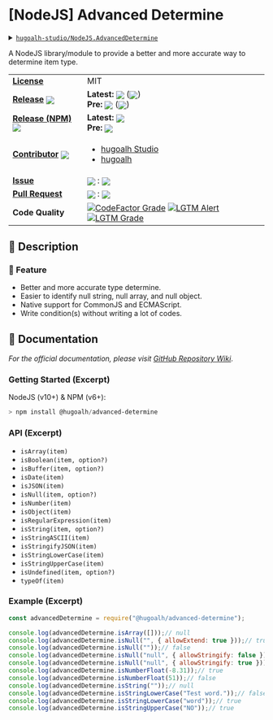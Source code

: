 # \[NodeJS\] Advanced Determine

<details>
  <summary><a href="https://github.com/hugoalh-studio/NodeJS.AdvancedDetermine"><code>hugoalh-studio/NodeJS.AdvancedDetermine</code></a></summary>
  <img align="center" alt="GitHub Language Count" src="https://img.shields.io/github/languages/count/hugoalh-studio/NodeJS.AdvancedDetermine?logo=github&logoColor=ffffff&style=flat-square" />
  <img align="center" alt="GitHub Top Langauge" src="https://img.shields.io/github/languages/top/hugoalh-studio/NodeJS.AdvancedDetermine?logo=github&logoColor=ffffff&style=flat-square" />
  <img align="center" alt="GitHub Repo Size" src="https://img.shields.io/github/repo-size/hugoalh-studio/NodeJS.AdvancedDetermine?logo=github&logoColor=ffffff&style=flat-square" />
  <img align="center" alt="GitHub Code Size" src="https://img.shields.io/github/languages/code-size/hugoalh-studio/NodeJS.AdvancedDetermine?logo=github&logoColor=ffffff&style=flat-square" />
  <img align="center" alt="GitHub Watcher" src="https://img.shields.io/github/watchers/hugoalh-studio/NodeJS.AdvancedDetermine?logo=github&logoColor=ffffff&style=flat-square" />
  <img align="center" alt="GitHub Star" src="https://img.shields.io/github/stars/hugoalh-studio/NodeJS.AdvancedDetermine?logo=github&logoColor=ffffff&style=flat-square" />
  <img align="center" alt="GitHub Fork" src="https://img.shields.io/github/forks/hugoalh-studio/NodeJS.AdvancedDetermine?logo=github&logoColor=ffffff&style=flat-square" />
</details>

A NodeJS library/module to provide a better and more accurate way to determine item type.

<table>
  <tr>
    <td><a href="./LICENSE.md"><b>License</b></a></td>
    <td>MIT</td>
  </tr>
  <tr>
    <td><a href="https://github.com/hugoalh-studio/NodeJS.AdvancedDetermine/releases"><b>Release</b></a> <img align="center" src="https://img.shields.io/github/downloads/hugoalh-studio/NodeJS.AdvancedDetermine/total?label=%20&style=flat-square" /></td>
    <td>
      <b>Latest:</b> <img align="center" src="https://img.shields.io/github/release/hugoalh-studio/NodeJS.AdvancedDetermine?sort=semver&label=%20&style=flat-square" /> (<img align="center" src="https://img.shields.io/github/release-date/hugoalh-studio/NodeJS.AdvancedDetermine?label=%20&style=flat-square" />)<br />
      <b>Pre:</b> <img align="center" src="https://img.shields.io/github/release/hugoalh-studio/NodeJS.AdvancedDetermine?include_prereleases&sort=semver&label=%20&style=flat-square" /> (<img align="center" src="https://img.shields.io/github/release-date-pre/hugoalh-studio/NodeJS.AdvancedDetermine?label=%20&style=flat-square" />)
    </td>
  </tr>
  <tr>
    <td><a href="https://www.npmjs.com/package/@hugoalh/advanced-determine"><b>Release (NPM)</b></a> <img align="center" src="https://img.shields.io/npm/dt/@hugoalh/advanced-determine?label=%20&style=flat-square" /></td>
    <td>
      <b>Latest:</b> <img align="center" src="https://img.shields.io/npm/v/@hugoalh/advanced-determine/latest?label=%20&style=flat-square" /><br />
      <b>Pre:</b> <img align="center" src="https://img.shields.io/npm/v/@hugoalh/advanced-determine/pre?label=%20&style=flat-square" />
    </td>
  </tr>
  <tr>
    <td><a href="https://github.com/hugoalh-studio/NodeJS.AdvancedDetermine/graphs/contributors"><b>Contributor</b></a> <img align="center" src="https://img.shields.io/github/contributors/hugoalh-studio/NodeJS.AdvancedDetermine?label=%20&style=flat-square" /></td>
    <td><ul>
        <li><a href="https://github.com/hugoalh-studio">hugoalh Studio</a></li>
        <li><a href="https://github.com/hugoalh">hugoalh</a></li>
    </ul></td>
  </tr>
  <tr>
    <td><a href="https://github.com/hugoalh-studio/NodeJS.AdvancedDetermine/issues?q=is%3Aissue"><b>Issue</b></a></td>
    <td><img align="center" src="https://img.shields.io/github/issues-raw/hugoalh-studio/NodeJS.AdvancedDetermine?label=%20&style=flat-square" /> : <img align="center" src="https://img.shields.io/github/issues-closed-raw/hugoalh-studio/NodeJS.AdvancedDetermine?label=%20&style=flat-square" /></td>
  </tr>
  <tr>
    <td><a href="https://github.com/hugoalh-studio/NodeJS.AdvancedDetermine/pulls?q=is%3Apr"><b>Pull Request</b></a></td>
    <td><img align="center" src="https://img.shields.io/github/issues-pr-raw/hugoalh-studio/NodeJS.AdvancedDetermine?label=%20&style=flat-square" /> : <img align="center" src="https://img.shields.io/github/issues-pr-closed-raw/hugoalh-studio/NodeJS.AdvancedDetermine?label=%20&style=flat-square" /></td>
  </tr>
  <tr>
    <td><b>Code Quality</b></td>
    <td>
      <a href="https://www.codefactor.io/repository/github/hugoalh-studio/nodejs.advanceddetermine"><img align="center" alt="CodeFactor Grade" src="https://img.shields.io/codefactor/grade/github/hugoalh-studio/NodeJS.AdvancedDetermine?logo=codefactor&logoColor=ffffff&style=flat-square" /></a>
      <a href="https://lgtm.com/projects/g/hugoalh-studio/NodeJS.AdvancedDetermine/alerts"><img align="center" alt="LGTM Alert" src="https://img.shields.io/lgtm/alerts/g/hugoalh-studio/NodeJS.AdvancedDetermine?label=%20&logo=lgtm&logoColor=ffffff&style=flat-square" /></a>
      <a href="https://lgtm.com/projects/g/hugoalh-studio/NodeJS.AdvancedDetermine/context:javascript"><img align="center" alt="LGTM Grade" src="https://img.shields.io/lgtm/grade/javascript/g/hugoalh-studio/NodeJS.AdvancedDetermine?logo=lgtm&logoColor=ffffff&style=flat-square" /></a>
    </td>
  </tr>
</table>

## 📜 Description

### 🌟 Feature

- Better and more accurate type determine.
- Easier to identify null string, null array, and null object.
- Native support for CommonJS and ECMAScript.
- Write condition(s) without writing a lot of codes.

## 📄 Documentation

*For the official documentation, please visit [GitHub Repository Wiki](https://github.com/hugoalh-studio/NodeJS.AdvancedDetermine/wiki)*.

### Getting Started (Excerpt)

NodeJS (v10+) & NPM (v6+):

```powershell
> npm install @hugoalh/advanced-determine
```

### API (Excerpt)

- `isArray(item)`
- `isBoolean(item, option?)`
- `isBuffer(item, option?)`
- `isDate(item)`
- `isJSON(item)`
- `isNull(item, option?)`
- `isNumber(item)`
- `isObject(item)`
- `isRegularExpression(item)`
- `isString(item, option?)`
- `isStringASCII(item)`
- `isStringifyJSON(item)`
- `isStringLowerCase(item)`
- `isStringUpperCase(item)`
- `isUndefined(item, option?)`
- `typeOf(item)`

### Example (Excerpt)

```javascript
const advancedDetermine = require("@hugoalh/advanced-determine");

console.log(advancedDetermine.isArray([]));// null
console.log(advancedDetermine.isNull("", { allowExtend: true }));// true
console.log(advancedDetermine.isNull(""));// false
console.log(advancedDetermine.isNull("null", { allowStringify: false }));// false
console.log(advancedDetermine.isNull("null", { allowStringify: true }));// true
console.log(advancedDetermine.isNumberFloat(-8.31));// true
console.log(advancedDetermine.isNumberFloat(51));// false
console.log(advancedDetermine.isString(""));// null
console.log(advancedDetermine.isStringLowerCase("Test word."));// false
console.log(advancedDetermine.isStringLowerCase("word"));// true
console.log(advancedDetermine.isStringUpperCase("NO"));// true
```
